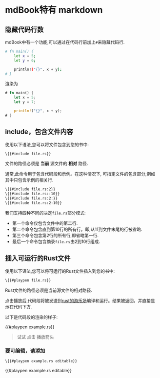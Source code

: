 # mdBook特有 markdown

## 隐藏代码行数

mdBook中有一个功能,可以通过在代码行前加上`#`来隐藏代码行.

```bash
# fn main() {
    let x = 5;
    let y = 6;

    println!("{}", x + y);
# }
```

渲染为

```rust
# fn main() {
    let x = 5;
    let y = 7;

    println!("{}", x + y);
# }
```

## include，包含文件内容

使用以下语法,您可以将文件包含到您的书中:

```hbs
\{{#include file.rs}}
```

文件的路径必须是 **当前** 源文件的 **相对** 路径.

通常,此命令用于包含代码段和示例。在这种情况下, 可指定文件的包含部分,例如其中只包含示例的相关行.

```hbs
\{{#include file.rs:2}}
\{{#include file.rs::10}}
\{{#include file.rs:2:}}
\{{#include file.rs:2:10}}
```

我们支持四种不同的决定`file.rs`部分模式:

- 第一个命令仅包含文件中的第二行.
- 第二个命令包含直到第10行的所有行。即,从11到文件末尾的行被省略.
- 第三个命令包含第2行的所有行,即省略第一行.
- 最后一个命令包含摘录`file.rs`由2到10行组成.

## 插入可运行的Rust文件

使用以下语法,您可以将可运行的Rust文件插入到您的书中:

```hbs
\{{#playpen file.rs}}
```

Rust文件的路径必须是当前源文件的相对路径.

点击播放后,代码段将被发送到[rust的游乐场][rust playpen]编译和运行。结果被返回，并直接显示在代码下方.

以下是代码段的渲染的样子:

{{#playpen example.rs}}

> 试试 点击 播放箭头

[rust playpen]: https://play.rust-lang.org/

### 要可编辑，请添加

```hbs
\{{#playpen example.rs editable}}
```

{{#playpen example.rs editable}}

